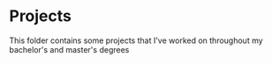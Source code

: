 # Projects
This folder contains some projects that I've worked on throughout my bachelor's and master's degrees
